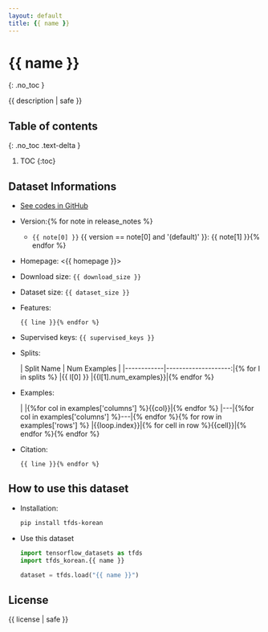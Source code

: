 ```yaml
---
layout: default
title: {{ name }}
---
```


# {{ name }}
{: .no_toc }

{{ description | safe }}

## Table of contents
{: .no_toc .text-delta }

1. TOC
{:toc}

## Dataset Informations

* [See codes in GitHub](https://github.com/jeongukjae/tfds-korean/blob/main/tfds_korean/{{name}}/{{name}}.py)
* Version:{% for note in release_notes %}
  * `{{ note[0] }}` {{ version == note[0] and '(default)' }}: {{ note[1] }}{% endfor %}
* Homepage: <{{ homepage }}>
* Download size: `{{ download_size }}`
* Dataset size: `{{ dataset_size }}`
* Features:

  ```python{% set feature_lines = features.split('\n') %}{% for line in feature_lines %}
  {{ line }}{% endfor %}
  ```

* Supervised keys: `{{ supervised_keys }}`
* Splits:

  | Split Name | Num Examples        |
  |------------|--------------------:|{% for l in splits %}
  |{{ l[0] }}  |{{l[1].num_examples}}|{% endfor %}

* Examples:

  | |{%for col in examples['columns'] %}{{col}}|{% endfor %}
  |---|{%for col in examples['columns'] %}---|{% endfor %}{% for row in examples['rows'] %}
  |{{loop.index}}|{% for cell in row %}{{cell}}|{% endfor %}{% endfor %}

* Citation:

  ```text{% set citation_lines = citation.split('\n') %}{% for line in citation_lines %}
  {{ line }}{% endfor %}
  ```

## How to use this dataset

* Installation:

  ```sh
  pip install tfds-korean
  ```

* Use this dataset

  ```python
  import tensorflow_datasets as tfds
  import tfds_korean.{{ name }}

  dataset = tfds.load("{{ name }}")
  ```

## License

{{ license | safe }}
